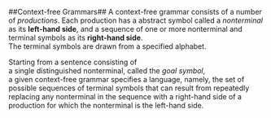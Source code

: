##Context-free Grammars##
A context-free grammar consists of a number of *productions*. Each production has a abstract symbol called a *nonterminal* as its **left-hand side**, and a sequence of one or more nonterminal and terminal symbols as its **right-hand side**.  
The terminal symbols are drawn from a specified alphabet.

Starting from a sentence consisting of  
a single distinguished nonterminal, called the *goal symbol*,  
a given context-free grammar specifies a language, namely, the set of possible sequences of terminal symbols that can result from repeatedly replacing any nonterminal in the sequence with a right-hand side of a production for which the nonterminal is the left-hand side. 

